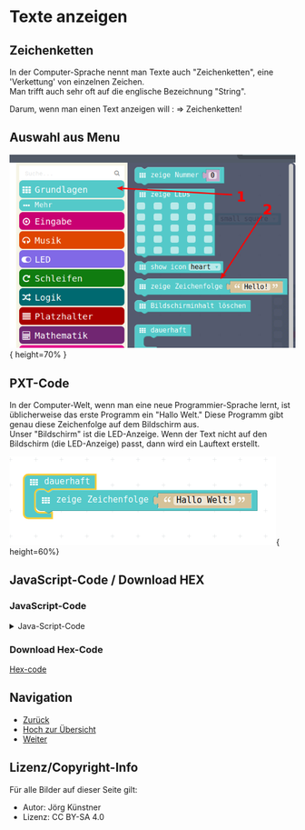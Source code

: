 # Texte anzeigen

## Zeichenketten

In der Computer-Sprache nennt man Texte auch "Zeichenketten", eine 'Verkettung' von einzelnen Zeichen.  
Man trifft auch sehr oft auf die englische Bezeichnung "String".  

Darum, wenn man einen Text anzeigen will : => Zeichenketten!

## Auswahl aus Menu

![Menu-Auswahl](pics/ZeichenkettenMenu.png){ height=70% }

## PXT-Code

In der Computer-Welt, wenn man eine neue Programmier-Sprache lernt, ist üblicherweise das erste Programm ein "Hallo Welt."
Diese Programm gibt genau diese Zeichenfolge auf dem Bildschirm aus.  
Unser "Bildschirm" ist die LED-Anzeige.
Wenn der Text nicht auf den Bildschirm (die LED-Anzeige) passt, dann wird ein Lauftext erstellt.  

![Menu-Auswahl](pics/ZeichenkettenAnzeigen.png){ height=60%}

## JavaScript-Code / Download HEX
### JavaScript-Code

<details>
 <summary>Java-Script-Code</summary>

```js
basic.forever(() => {
    basic.showString("Hallo Welt!")
})
```
</details>

### Download Hex-Code

[Hex-code](code/mini-ZeichenketteAnzeigen.hex)


## Navigation


* [Zurück](../01_04_Programm_Auf_Calliope_Laden/index.html)  
* [Hoch zur Übersicht](../index.html)  
* [Weiter ](../01_06_Zahlen_Anzeigen/index.html)



## Lizenz/Copyright-Info
Für alle Bilder auf dieser Seite gilt:

*  Autor: Jörg Künstner
* Lizenz: CC BY-SA 4.0

